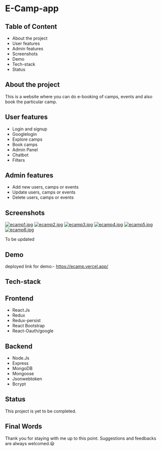 # E-Camp-app


## Table of Content

- About the project
- User features
- Admin features
- Screenshots
- Demo
- Tech-stack
- Status


## About the project

This is a website where you can do e-booking of camps, events and also book the particular camp.

## User features
- Login and signup
- Googlelogin
- Explore camps
- Book camps 
- Admin Panel
- Chatbot
- Filters

## Admin features
- Add new users, camps or events
- Update users, camps or events
- Delete users, camps or events

## Screenshots

[![ecamp1.jpg](https://i.postimg.cc/MHhgXJnp/ecamp1.jpg)](https://postimg.cc/30Ftb6js)
[![ecamp2.jpg](https://i.postimg.cc/rF2k85xC/ecamp2.jpg)](https://postimg.cc/z37M7bdV)
[![ecamp3.jpg](https://i.postimg.cc/Y01T4yYN/ecamp3.jpg)](https://postimg.cc/64pMgcHT)
[![ecamp4.jpg](https://i.postimg.cc/nVvWGg9B/ecamp4.jpg)](https://postimg.cc/3Wx9KLBx)
[![ecamp5.jpg](https://i.postimg.cc/vmf7dFsv/ecamp5.jpg)](https://postimg.cc/Z9YvrQ09)
[![ecamp6.jpg](https://i.postimg.cc/xT8K1bQ8/ecamp6.jpg)](https://postimg.cc/N5hyNF5v)

To be updated
## Demo

deployed link for demo:- https://ecamp.vercel.app/

## Tech-stack

## Frontend
- React.Js
- Redux
- Redux-persist
- React Bootstrap
- React-Oauth/google

## Backend

- Node.Js
- Express
- MongoDB
- Mongoose
- Jsonwebtoken 
- Bcrypt


## Status

This project is yet to be completed. 
## Final Words

Thank you for staying with me up to this point. Suggestions and feedbacks are always welcomed.😃
